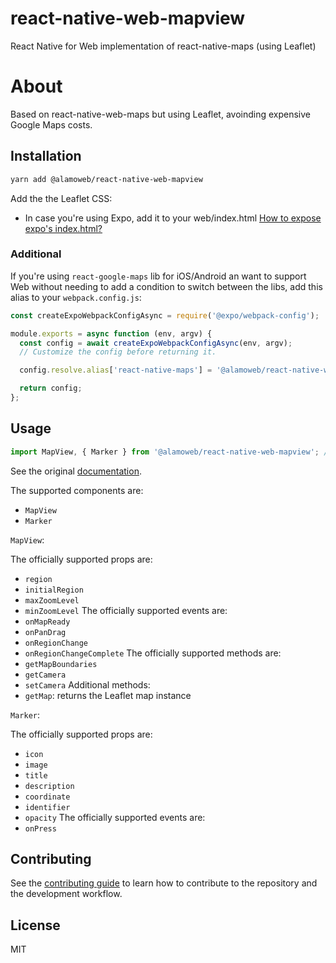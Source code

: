 # react-native-web-mapview

React Native for Web implementation of react-native-maps (using Leaflet)

# About

Based on react-native-web-maps but using Leaflet, avoinding expensive Google Maps costs.

## Installation

```sh
yarn add @alamoweb/react-native-web-mapview
```

Add the the Leaflet CSS:

- In case you're using Expo, add it to your web/index.html
[How to expose expo's index.html?](https://github.com/expo/expo/issues/11401#issuecomment-747745228)


### Additional
If you're using `react-google-maps` lib for iOS/Android an want to support Web without needing to add a condition to switch between the libs, add this alias to your `webpack.config.js`:

```js
const createExpoWebpackConfigAsync = require('@expo/webpack-config');

module.exports = async function (env, argv) {
  const config = await createExpoWebpackConfigAsync(env, argv);
  // Customize the config before returning it.

  config.resolve.alias['react-native-maps'] = '@alamoweb/react-native-web-mapview';

  return config;
};
```


## Usage

```ts
import MapView, { Marker } from '@alamoweb/react-native-web-mapview'; // or 'react-native-maps'
```

See the original [documentation](https://github.com/react-native-maps/react-native-maps).

The supported components are:

- `MapView`
- `Marker`

`MapView`:

The officially supported props are:
- `region`
- `initialRegion`
- `maxZoomLevel`
- `minZoomLevel`
The officially supported events are:
- `onMapReady`
- `onPanDrag`
- `onRegionChange`
- `onRegionChangeComplete`
The officially supported methods are:
- `getMapBoundaries`
- `getCamera`
- `setCamera`
Additional methods:
- `getMap`: returns the Leaflet map instance

`Marker`:

The officially supported props are:
- `icon`
- `image`
- `title`
- `description`
- `coordinate`
- `identifier`
- `opacity`
The officially supported events are:
- `onPress`


## Contributing

See the [contributing guide](CONTRIBUTING.md) to learn how to contribute to the repository and the development workflow.

## License

MIT
